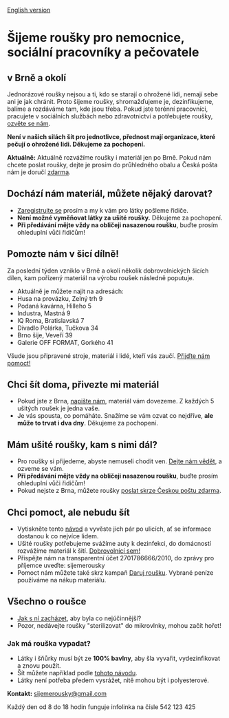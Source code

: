 [English version](https://en.sijemerousky.cz/)

# Šijeme roušky pro nemocnice, sociální pracovníky a pečovatele

## v Brně a okolí

Jednorázové roušky nejsou a ti, kdo se starají o ohrožené lidi, nemají sebe ani je jak chránit. Proto šijeme roušky, shromažďujeme je, dezinfikujeme, balíme a rozdáváme tam, kde jsou třeba. Pokud jste terénní pracovníci, pracujete v sociálních službách nebo zdravotnictví a potřebujete roušky, [ozvěte se nám](https://docs.google.com/forms/d/e/1FAIpQLScT2zbyMPZp4LBdd6X_dBT3eAm15iF6gO4dS5KwYaPchdvWbA/viewform?usp=sf_link).

**Není v našich silách šít pro jednotlivce, přednost mají organizace, které pečují o ohrožené lidi. Děkujeme za pochopení.**

**Aktuálně:** Aktuálně rozvážíme roušky i materiál jen po Brně. Pokud nám chcete poslat roušky, dejte je prosím do průhledného obalu a Česká pošta nám je doručí [zdarma](https://www.ceskaposta.cz/-/ceska-posta-zdarma-prepravuje-rousky). 

## Dochází nám materiál, můžete nějaký darovat?
- [Zaregistrujte se](https://docs.google.com/forms/d/e/1FAIpQLSdmHxPWY3-xusaqLa7ixAWq3ss5JsBEoZo0ldEgsnW3hOFj3g/viewform?usp=sf_link) prosím a my k vám pro látky pošleme řidiče. 
- **Není možné vyměňovat látky za ušité roušky.** Děkujeme za pochopení.
- **Při předávání mějte vždy na obličeji nasazenou roušku**, buďte prosím ohleduplní vůči řidičům!

## Pomozte nám v šicí dílně!
Za poslední týden vzniklo v Brně a okolí několik dobrovolnických šicích dílen, kam pořízený materiál na výrobu roušek následně poputuje. 
- Aktuálně je můžete najít na adresách:
- Husa na provázku, Zelný trh 9
- Podaná kavárna, Hilleho 5
- Industra, Mastná 9
- IQ Roma, Bratislavská 7
- Divadlo Polárka, Tučkova 34
- Brno šije, Veveří 39 
- Galerie OFF FORMAT, Gorkého 41

Všude jsou připravené stroje, materiál i lidé, kteří vás zaučí. [Přijďte nám pomoct!](https://www.ced-brno.cz/rousky) 

## Chci šít doma, přivezte mi materiál
- Pokud jste z Brna, [napište nám](https://docs.google.com/forms/d/e/1FAIpQLSdmHxPWY3-xusaqLa7ixAWq3ss5JsBEoZo0ldEgsnW3hOFj3g/viewform?usp=sf_link), materiál vám dovezeme. Z každých 5 ušitých roušek je jedna vaše. 
- Je vás spousta, co pomáháte. Snažíme se vám ozvat co nejdříve, **ale může to trvat i dva dny**. Děkujeme za pochopení.

## Mám ušité roušky, kam s nimi dál?
- Pro roušky si přijedeme, abyste nemuseli chodit ven. [Dejte nám vědět](https://docs.google.com/forms/d/e/1FAIpQLSdmHxPWY3-xusaqLa7ixAWq3ss5JsBEoZo0ldEgsnW3hOFj3g/viewform?usp=sf_link), a ozveme se vám.
- **Při předávání mějte vždy na obličeji nasazenou roušku**, buďte prosím ohleduplní vůči řidičům!
- Pokud nejste z Brna, můžete roušky [poslat skrze Českou poštu zdarma](https://www.ceskaposta.cz/-/ceska-posta-zdarma-prepravuje-rousky).

## Chci pomoct, ale nebudu šít
- Vytiskněte tento [návod](https://drive.google.com/file/d/1jOadZlnYxfrnmT8MQqnZtCpBY7mKhgs1/view?usp=sharing) a vyvěste jich pár po ulicích, ať se informace dostanou k co nejvíce lidem.
- Ušité roušky potřebujeme svážíme auty k dezinfekci, do domácností rozvážíme materiál k šití. [Dobrovolnící sem!](https://forms.gle/gsR5SUx9Ep1wG3bt7)
- Přispějte nám na transparentní účet 2701786666/2010, do zprávy pro příjemce uveďte: sijemerousky
- Pomoct nám můžete také skrz kampaň [Daruj roušku](https://www.darujme.cz/projekt/1202799?fbclid=IwAR3l5Kg2ZZ-FWkN_-YkxEJphsGRObclgm0yS6nTmMji0dYivKiHGY0TvTQU#informace). Vybrané peníze používáme na nákup materiálu.

## Všechno o roušce
- [Jak s ní zacházet](https://scontent-prg1-1.xx.fbcdn.net/v/t1.15752-9/89870226_237727443933011_1964651537363894272_n.jpg?_nc_cat=105&_nc_sid=b96e70&_nc_ohc=dVfo8V14Zp4AX8Dj61Y&_nc_ht=scontent-prg1-1.xx&oh=dbc6920533f1e772bf43a4f1ca86ea3f&oe=5E93B966), aby byla co nejúčinnější?
- Pozor, nedávejte roušky "sterilizovat" do mikrovlnky, mohou začít hořet!

### Jak má rouška vypadat?
- Látky i šňůrky musí být ze **100% bavlny**, aby šla vyvařit, vydezinfikovat a znovu použít.
- Šít můžete například podle [tohoto návodu](https://drive.google.com/file/d/1jOadZlnYxfrnmT8MQqnZtCpBY7mKhgs1/view?usp=sharing).
- Látky není potřeba předem vysrážet, nitě mohou být i polyesterové.



**Kontakt:** [sijemerousky@gmail.com](mailto:sijemerousky@gmail.com)

Každý den od 8 do 18 hodin funguje infolinka na čísle 542 123 425


